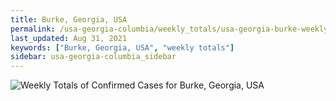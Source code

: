 ```yaml
---
title: Burke, Georgia, USA
permalink: /usa-georgia-columbia/weekly_totals/usa-georgia-burke-weekly_totals.html
last_updated: Aug 31, 2021
keywords: ["Burke, Georgia, USA", "weekly totals"]
sidebar: usa-georgia-columbia_sidebar
---
```


![Weekly Totals of Confirmed Cases for Burke, Georgia, USA](/covid_tracker/images/graphs/usa-georgia-burke-weekly_totals_graph.png)
